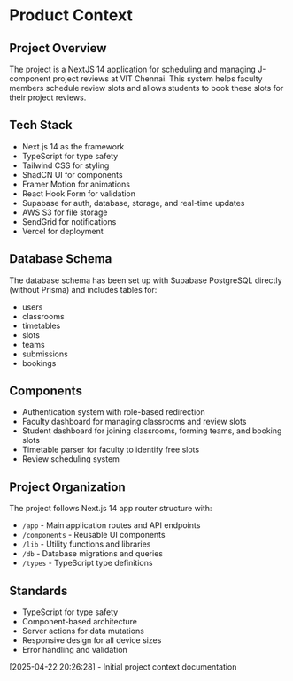 # Product Context

## Project Overview
The project is a NextJS 14 application for scheduling and managing J-component project reviews at VIT Chennai. This system helps faculty members schedule review slots and allows students to book these slots for their project reviews.

## Tech Stack
- Next.js 14 as the framework
- TypeScript for type safety
- Tailwind CSS for styling
- ShadCN UI for components
- Framer Motion for animations
- React Hook Form for validation
- Supabase for auth, database, storage, and real-time updates
- AWS S3 for file storage
- SendGrid for notifications
- Vercel for deployment

## Database Schema
The database schema has been set up with Supabase PostgreSQL directly (without Prisma) and includes tables for:
- users
- classrooms
- timetables
- slots
- teams
- submissions
- bookings

## Components
- Authentication system with role-based redirection
- Faculty dashboard for managing classrooms and review slots
- Student dashboard for joining classrooms, forming teams, and booking slots
- Timetable parser for faculty to identify free slots
- Review scheduling system

## Project Organization
The project follows Next.js 14 app router structure with:
- `/app` - Main application routes and API endpoints
- `/components` - Reusable UI components
- `/lib` - Utility functions and libraries
- `/db` - Database migrations and queries
- `/types` - TypeScript type definitions

## Standards
- TypeScript for type safety
- Component-based architecture
- Server actions for data mutations
- Responsive design for all device sizes
- Error handling and validation

[2025-04-22 20:26:28] - Initial project context documentation
